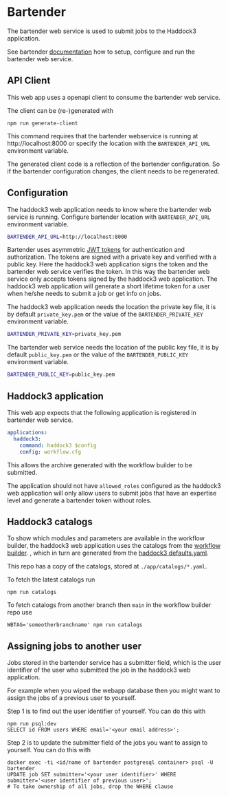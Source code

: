# Bartender

The bartender web service is used to submit jobs to the Haddock3 application.

See bartender [documentation](https://i-vresse-bartender.readthedocs.io/en/latest/) how to setup, configure and run the bartender web service.

## API Client

This web app uses a openapi client to consume the bartender web service.

The client can be (re-)generated with

```shell
npm run generate-client
```

This command requires that the bartender webservice is running at http://localhost:8000
or specify the location with the `BARTENDER_API_URL` environment variable.

The generated client code is a reflection of the bartender configuration.
So if the bartender configuration changes, the client needs to be regenerated.

## Configuration

The haddock3 web application needs to know where the bartender web service is running.
Configure bartender location with `BARTENDER_API_URL` environment variable.

```sh
BARTENDER_API_URL=http://localhost:8000
```

Bartender uses asymmetric [JWT tokens](https://jwt.io) for authentication and authorization.
The tokens are signed with a private key and verified with a public key.
Here the haddock3 web application signs the token and the bartender web service verifies the token.
In this way the bartender web service only accepts tokens signed by the haddock3 web application.
The haddock3 web application will generate a short lifetime token for a user when he/she needs to submit a job or get info on jobs.

The haddock3 web application needs the location the private key file, it is by default `private_key.pem` or the value of the `BARTENDER_PRIVATE_KEY` environment variable.

```sh
BARTENDER_PRIVATE_KEY=private_key.pem
```

The bartender web service needs the location of the public key file, it is by default `public_key.pem` or the value of the `BARTENDER_PUBLIC_KEY` environment variable.

```sh
BARTENDER_PUBLIC_KEY=public_key.pem
```

## Haddock3 application

This web app expects that the following application is registered in bartender web service.

```yaml
applications:
  haddock3:
    command: haddock3 $config
    config: workflow.cfg
```

This allows the archive generated with the workflow builder to be submitted.

The application should not have `allowed_roles` configured as the haddock3 web application will only allow users to submit jobs that have an expertise level and generate a bartender token without roles.

## Haddock3 catalogs

To show which modules and parameters are available in the workflow builder, the haddock3 web application uses the catalogs from the [workflow builder](https://github.com/i-VRESSE/workflow-builder/tree/main/packages/haddock3_catalog/public/catalog).
, which in turn are generated from the [haddock3 defaults.yaml](https://github.com/haddocking/haddock3/blob/main/src/haddock/modules/defaults.yaml).

This repo has a copy of the catalogs, stored at `./app/catalogs/*.yaml`.

To fetch the latest catalogs run

```shell
npm run catalogs
```

To fetch catalogs from another branch then `main` in the workflow builder repo use

```shell
WBTAG='someotherbranchname' npm run catalogs
```

## Assigning jobs to another user

Jobs stored in the bartender service has a submitter field, which is the user identifier of the user who submitted the job in the haddock3 web application.

For example when you wiped the webapp database then you might want to assign the jobs of a previous user to yourself.

Step 1 is to find out the user identifier of yourself. You can do this with

```shell
npm run psql:dev
SELECT id FROM users WHERE email='<your email address>';
```

Step 2 is to update the submitter field of the jobs you want to assign to yourself. You can do this with

```shell
docker exec -ti <id/name of bartender postgresql container> psql -U bartender
UPDATE job SET submitter='<your user identifier>' WHERE submitter='<user identifier of previous user>';
# To take ownership of all jobs, drop the WHERE clause
```
